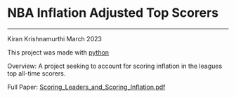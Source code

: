 # NBA Inflation Adjusted Top Scorers
---
Kiran Krishnamurthi March 2023

This project was made with [python](https://www.python.org) 

Overview: A project seeking to account for scoring inflation in the leagues top all-time scorers.

Full Paper: [Scoring_Leaders_and_Scoring_Inflation.pdf](https://github.com/kirankrishnamurthi/NBA-Inflation-Adjusted-Top-Scorers/blob/main/Scoring_Leaders_and_Scoring_Inflation.pdf)

